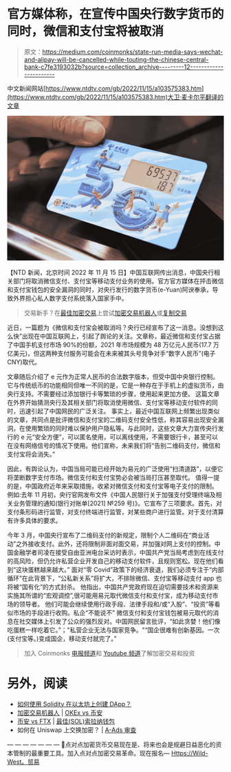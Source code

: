 # 官方媒体称，在宣传中国央行数字货币的同时，微信和支付宝将被取消

> 原文：<https://medium.com/coinmonks/state-run-media-says-wechat-and-alipay-will-be-cancelled-while-touting-the-chinese-central-bank-c7fe3193032b?source=collection_archive---------12----------------------->

中文新闻网站[https://www.ntdtv.com/gb/2022/11/15/a103575383.htm](https://www.ntdtv.com/gb/2022/11/15/a103575383.htm)大卫·麦卡尔平翻译的文章

![](img/8445dc5da00666f1a4e6d79f4814d49d.png)

【NTD 新闻，北京时间 2022 年 11 月 15 日】中国互联网传出消息，中国央行相关部门将取消微信支付、支付宝等移动支付业务的使用。官方官方媒体在抨击微信和支付宝钱包的安全漏洞的同时，对央行发行的数字货币(e-Yuan)阿谀奉承，导致外界担心私人数字支付系统落入国家手中。

> 交易新手？在[最佳加密交易](/coinmonks/crypto-exchange-dd2f9d6f3769)上尝试[加密交易机器人](/coinmonks/crypto-trading-bot-c2ffce8acb2a)或[复制交易](/coinmonks/top-10-crypto-copy-trading-platforms-for-beginners-d0c37c7d698c)

近日，一篇题为《微信和支付宝会被取消吗？央行已经宣布了这一消息。没想到这么快”出现在中国互联网上，引起了舆论的关注。文章称，最近微信和支付宝占据了中国手机支付市场 90%的份额，2021 年市场规模为 48 万亿元人民币(17.7 万亿美元)，但这两种支付服务可能会在未来被其头号竞争对手“数字人民币”(电子 CNY)取代。

文章随后介绍了 e 元作为正常人民币的合法数字版本，但受中国中央银行控制。它与传统纸币的功能相同但唯一不同的是，它是一种存在于手机上的虚拟货币，由央行支持。不需要经过添加银行卡等繁琐的步骤，使用起来更加方便。
这篇文章在外界开始猜测央行及其相关部门将取消使用微信、支付宝等移动支付软件的同时，迅速引起了中国网民的广泛关注。
事实上，最近中国互联网上频繁出现类似的文章，共同点是批评微信和支付宝的二维码支付安全性低，称其容易出现安全漏洞，在使用繁琐的同时难以保护用户隐私等。与此同时，这些文章大力宣传央行发行的 e 元“安全方便”，可以匿名使用，可以离线使用，不需要银行卡，甚至可以在没有网络信号的情况下使用。他们宣称，未来我们将“告别二维码支付，微信和支付宝将会消失。”

因此，有舆论认为，中国当局可能已经开始为易元的广泛使用“扫清道路”，以便它将垄断数字支付市场。微信支付和支付宝势必会被当局打压甚至取代。
值得一提的是，中国政府近年来采取措施，收紧对微信支付和支付宝等电子支付的限制。
例如:去年 11 月初，央行官网发布文件《中国人民银行关于加强支付受理终端及相关业务管理的通知(银行对账单[2021] №259 号)》。它宣布了三项要求。首先，对支付条形码进行监管，对支付终端进行监管，对某些商户进行监管。对于支付清算有许多具体的要求。

今年 3 月，中国央行宣布了二维码支付的新规定，限制个人二维码在“商业活动”之外接收支付。此外，还将限制非面对面交易，并加强对网上支付的控制。中国金融学者司凌在接受自由亚洲电台采访时表示，中国共产党当局考虑到在线支付的高风险，但仍允许私营企业开发自己的移动支付软件，且规则宽松。现在他们看到“这块蛋糕越来越大。”
面对“零 Covid”政策下的经济衰退，我们必须专注于“内部循环”在此背景下，“公私新关系”将扩大，不排除微信、支付宝等移动支付 app 也将被“国有化”的方式封杀。
他指出，中国共产党政府现在迫切需要技术和资源来实施其所谓的“宏观调控”,很可能用易元取代微信支付和支付宝，成为移动支付市场的领导者。
他们可能会继续使用行政手段、法律手段和/或“入股”、“投资”等看似市场的手段进行收购。私企“不能说不”
微信支付和支付宝钱包被易元取代的消息在社交媒体上引发了公众的强烈反对。中国网民留言批评，“如此贪婪！他们像吃蛋糕一样吃着它。”；"私营企业无法与国家竞争。"“国企很难有创新基因。一次(支付宝等。)变成国企，移动支付就完了。”

> 加入 Coinmonks [电报频道](https://t.me/coincodecap)和 [Youtube 频道](https://www.youtube.com/c/coinmonks/videos)了解加密交易和投资

# 另外，阅读

*   [如何使用 Solidity 在以太坊上创建 DApp？](https://coincodecap.com/create-a-dapp-on-ethereum-using-solidity)
*   [加密交易机器人](/coinmonks/crypto-trading-bot-c2ffce8acb2a) | [OKEx vs 币安](https://coincodecap.com/okex-vs-binance)
*   [币安 vs FTX](https://coincodecap.com/binance-vs-ftx) | [最佳(SOL)索拉纳钱包](https://coincodecap.com/solana-wallets)
*   如何在 Uniswap 上交换加密？ | [A-Ads 审查](https://coincodecap.com/a-ads-review)

— — — — — — —
🔴点对点加密货币交易现在是、将来也会是规避日益恶化的资本管制的最重要工具。加入点对点加密交易革命。现在报名— [Https://Wild-West。贸易](https://www.youtube.com/redirect?event=video_description&redir_token=QUFFLUhqbEs0WWgybWhXelY1SGZoRC1mN1FYS2tyZGRFd3xBQ3Jtc0tueUt1d01FcS00ZllzQzBBTndkOXktbVZnY2Rha1c1Q0xVWHp6aVJpNjdqMXUyN0FzMmpoaWJWT3NGQm5acE84V1Qtc0lUcGpaYU9ralN0NUVINlBlNGVzb1JCV3c3RElqaVVsQXRrUm9pR0RnTEFYaw&q=https%3A%2F%2Fwild-west.trade%2F&v=snmHTbk-DSU)